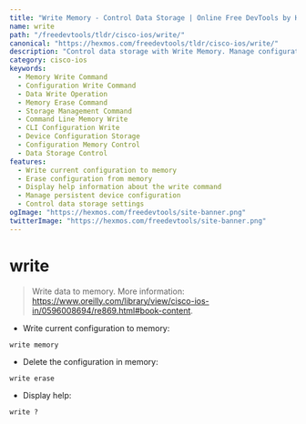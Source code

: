```yaml
---
title: "Write Memory - Control Data Storage | Online Free DevTools by Hexmos"
name: write
path: "/freedevtools/tldr/cisco-ios/write/"
canonical: "https://hexmos.com/freedevtools/tldr/cisco-ios/write/"
description: "Control data storage with Write Memory. Manage configurations, erase memory, and display help. Free online tool, no registration required for data management."
category: cisco-ios
keywords:
  - Memory Write Command
  - Configuration Write Command
  - Data Write Operation
  - Memory Erase Command
  - Storage Management Command
  - Command Line Memory Write
  - CLI Configuration Write
  - Device Configuration Storage
  - Configuration Memory Control
  - Data Storage Control
features:
  - Write current configuration to memory
  - Erase configuration from memory
  - Display help information about the write command
  - Manage persistent device configuration
  - Control data storage settings
ogImage: "https://hexmos.com/freedevtools/site-banner.png"
twitterImage: "https://hexmos.com/freedevtools/site-banner.png"
---
```


# write

> Write data to memory.
> More information: <https://www.oreilly.com/library/view/cisco-ios-in/0596008694/re869.html#book-content>.

- Write current configuration to memory:

`write memory`

- Delete the configuration in memory:

`write erase`

- Display help:

`write ?`
